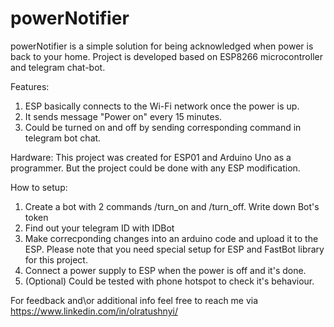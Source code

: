 # powerNotifier
powerNotifier is a simple solution for being acknowledged when power is back to your home.
Project is developed based on ESP8266 microcontroller and telegram chat-bot.

Features:
1. ESP basically connects to the Wi-Fi network once the power is up.
2. It sends message "Power on" every 15 minutes.
3. Could be turned on and off by sending corresponding command in telegram bot chat.

Hardware:
This project was created for ESP01 and Arduino Uno as a programmer. But the project could be done with any ESP modification.

How to setup:
1. Create a bot with 2 commands /turn_on and /turn_off. Write down Bot's token
2. Find out your telegram ID with IDBot
3. Make correcponding changes into an arduino code and upload it to the ESP. Please note that you need special setup for ESP and FastBot library for this project.
4. Connect a power supply to ESP when the power is off and it's done.
5. (Optional) Could be tested with phone hotspot to check it's behaviour.

For feedback and\or additional info feel free to reach me via https://www.linkedin.com/in/olratushnyi/
